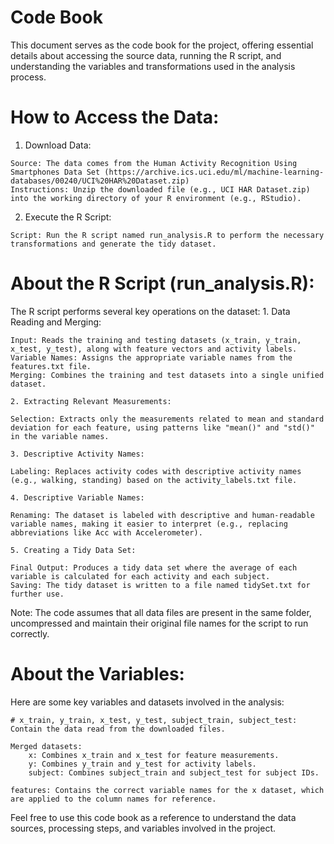# Code Book

This document serves as the code book for the project, offering essential details about accessing the source data, running the R script, and understanding the variables and transformations used in the analysis process.

# How to Access the Data:

  1. Download Data:

    Source: The data comes from the Human Activity Recognition Using Smartphones Data Set (https://archive.ics.uci.edu/ml/machine-learning-databases/00240/UCI%20HAR%20Dataset.zip)
    Instructions: Unzip the downloaded file (e.g., UCI HAR Dataset.zip) into the working directory of your R environment (e.g., RStudio).

  2. Execute the R Script:

    Script: Run the R script named run_analysis.R to perform the necessary transformations and generate the tidy dataset.

# About the R Script (run_analysis.R):

The R script performs several key operations on the dataset:
    1. Data Reading and Merging:

    Input: Reads the training and testing datasets (x_train, y_train, x_test, y_test), along with feature vectors and activity labels.
    Variable Names: Assigns the appropriate variable names from the features.txt file.
    Merging: Combines the training and test datasets into a single unified dataset.

    2. Extracting Relevant Measurements:

    Selection: Extracts only the measurements related to mean and standard deviation for each feature, using patterns like "mean()" and "std()" in the variable names.

    3. Descriptive Activity Names:

    Labeling: Replaces activity codes with descriptive activity names (e.g., walking, standing) based on the activity_labels.txt file.

    4. Descriptive Variable Names:

    Renaming: The dataset is labeled with descriptive and human-readable variable names, making it easier to interpret (e.g., replacing abbreviations like Acc with Accelerometer).

    5. Creating a Tidy Data Set:

    Final Output: Produces a tidy data set where the average of each variable is calculated for each activity and each subject.
    Saving: The tidy dataset is written to a file named tidySet.txt for further use.

Note: The code assumes that all data files are present in the same folder, uncompressed and maintain their original file names for the script to run correctly.

# About the Variables:

Here are some key variables and datasets involved in the analysis:

    # x_train, y_train, x_test, y_test, subject_train, subject_test: Contain the data read from the downloaded files.
    
    Merged datasets:
        x: Combines x_train and x_test for feature measurements.
        y: Combines y_train and y_test for activity labels.
        subject: Combines subject_train and subject_test for subject IDs.
    
    features: Contains the correct variable names for the x dataset, which are applied to the column names for reference.

Feel free to use this code book as a reference to understand the data sources, processing steps, and variables involved in the project.
